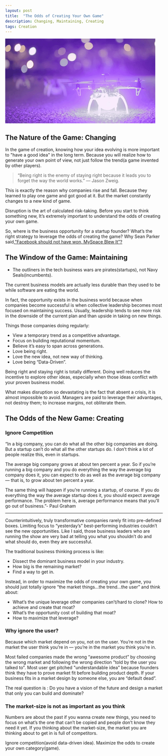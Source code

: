```yaml
---
layout: post
title:  "The Odds of Creating Your Own Game"
description: Changing, Maintaining, Creating
tags: Creation
---
```


![drone1](media/drone1.gif)


## The Nature of the Game: Changing

In the game of creation, knowing how your idea evolving is more important to "have a good idea" in the long term. Because you will realize how to generate your own point of view, not just follow the trend(a game invented by other players).

> “Being right is the enemy of staying right because it leads you to forget the way the world works.” — Jason Zweig.

This is exactly the reason why companies rise and fall. Because they learned to play one game and got good at it. But the market constantly changes to a new kind of game.

Disruption is the art of calculated risk-taking. Before you start to think something new, It’s extremely important to understand the odds of creating your own game.

So, where is the business opportunity for a startup founder? What’s the right strategy to leverage the odds of creating the game? Why Sean Parker said,[”Facebook should not have won, MySpace Blew It”?](https://www.youtube.com/watch?v=zVIhUVid4fA)

## The Window of the Game: Maintaining

- The outliners in the tech business wars are pirates(startups), not Navy Seals(incumbents).

The current business models are actually less durable than they used to be while software are eating the world.

In fact, the opportunity exists in the business world because when companies become successful is when collective leadership becomes most focused on maintaining success. Usually, leadership tends to see more risk in the downside of the current plan and than upside in taking on new things.

Things those companies doing regularly:

- View a temporary trend as a competitive advantage.
- Focus on building reputational momentum.
- Believe it’s easy to span across generations.
- Love being right.
- Love the new idea, not new way of thinking.
- Love being “Data-Driven”.


Being right and staying right is totally different. Doing well reduces the incentive to explore other ideas, especially when those ideas conflict with your proven business model.

What makes disruption so devastating is the fact that absent a crisis, it is almost impossible to avoid. Managers are paid to leverage their advantages, not destroy them; to increase margins, not obliterate them.


## The Odds of the New Game: Creating

### Ignore Competition


“In a big company, you can do what all the other big companies are doing. But a startup can’t do what all the other startups do. I don’t think a lot of people realize this, even in startups.

The average big company grows at about ten percent a year. So if you’re running a big company and you do everything the way the average big company does it, you can expect to do as well as the average big company — that is, to grow about ten percent a year.

The same thing will happen if you’re running a startup, of course. If you do everything the way the average startup does it, you should expect average performance. The problem here is, average performance means that you’ll go out of business.”- Paul Graham

---

Counterintuitively, truly transformative companies rarely fit into pre-defined boxes. Limiting focus to “yesterday’s” best-performing industries couldn’t see the new opportunities. Like I said, those business leaders who are running the show are very bad at telling you what you shouldn’t do and what should do, even they are successful.

The traditional business thinking process is like:

- Dissect the dominant business model in your industry.
- How big is the remaining market?
- Find a way to get in.


Instead, in order to maximize the odds of creating your own game, you should just totally ignore “the market things...the trend...the user” and think about:

- What’s the unique leverage other companies can’t/hard to clone? How to achieve and create that moat?
- What’s the opportunity cost of building that moat?
- How to maximize that leverage?


### Why ignore the user?

Because which market depend on you, not on the user. You’re not in the market the user think you’re in — you’re in the market you think you’re in. 

Most failed companies made the wrong “awesome product” by choosing the wrong market and following the wrong direction "told by the user you talked to". Most user get pitched "understandable idea" because founders think they have to prove market fit before building product depth. If your business fits in a market design by someone else, you are “default dead”. 

The real question is : Do you have a vision of the future and design a market that only you can build and dominate?


### The market-size is not as important as you think

Numbers are about the past if you wanna create new things, you need to focus on what’s the one that can’t be copied and people don’t know they need it yet. If you thinking about the market-size, the market you are thinking about to get in is full of competitors.

Ignore competition(avoid data-driven idea). Maximize the odds to create your own category(game).

